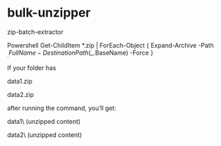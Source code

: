 # bulk-unzipper
zip-batch-extractor

Powershell
Get-ChildItem *.zip | ForEach-Object { Expand-Archive -Path $_.FullName -DestinationPath ($_.BaseName) -Force }



If your folder has

data1.zip

data2.zip


after running the command, you’ll get:

data1\   (unzipped content)

data2\   (unzipped content)
